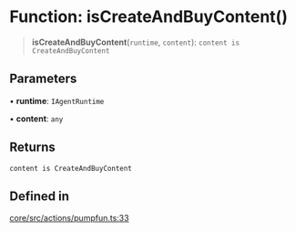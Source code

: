 # Function: isCreateAndBuyContent()

> **isCreateAndBuyContent**(`runtime`, `content`): `content is CreateAndBuyContent`

## Parameters

• **runtime**: `IAgentRuntime`

• **content**: `any`

## Returns

`content is CreateAndBuyContent`

## Defined in

[core/src/actions/pumpfun.ts:33](https://github.com/ai16z/eliza/blob/f44765cf90f453d2ecf80e9a2e5e7bb6d1533f70/core/src/actions/pumpfun.ts#L33)
